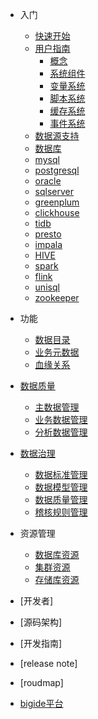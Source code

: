 - 入门
  - [快速开始](quickstart.md)
  - [用户指南](user_guide.md)
    - [概念](concept.md)
    - [系统组件](module.md)
    - [变量系统](variable_system.md)
    - [脚本系统](script_system.md)
    - [缓存系统](cache_system.md)
    - [事件系统](event_system.md)
  - [数据源支持](datasource.md)
   - [数据库](datasource/database.md)
   - [mysql](datasource/mysql.md)
   - [postgresql](datasource/postgresql.md)
   - [oracle](datasource/oracle.md)
   - [sqlserver](datasource/sqlserver.md)
   - [greenplum](datasource/greenplum.md)
   - [clickhouse](datasource/clickhouse.md)
   - [tidb](datasource/tidb.md)
   - [presto](datasource/presto.md)
   - [impala](datasource/impala.md)
   - [HIVE](datasource/hive.md)
   - [spark](datasource/spark.md)
   - [flink](datasource/flink.md)
   - [unisql](datasource/unisql.md)
   - [zookeeper](datasource/zookeeper.md)
   
- 功能
    - [数据目录](feature/catalog.md)
    - [业务元数据](feature/business.md)
    - [血缘关系](feature/report.md)
- [数据质量](data_quality/home.md)
  - [主数据管理](data_quality/master_data.md)
  - [业务数据管理](data_quality/business_data.md)
  - [分析数据管理](data_quality/analyze_data.md)

- [数据治理](data_governance/home.md)
    - [数据标准管理](data_governance/data_standard.md)
    - [数据模型管理](data_governance/data_model.md)
    - [数据质量管理](data_governance/data_quality.md)
    - [稽核规则管理](data_governance/data_rule.md)

  
  
  
  
  
  
  
  
  
  
- 资源管理
  - [数据库资源](resource_database.md)
  - [集群资源](resource_cluster.md) 
  - [存储库资源](resource_repos.md) 

- [开发者]
- [源码架构]
- [开发指南]
- [release note]
- [roudmap]
- [bigide平台](bigide.md)
